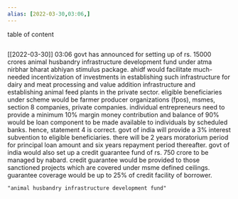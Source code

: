 ```yaml
---
alias: [2022-03-30,03:06,]
---
```


table of content
```toc
```

[[2022-03-30]] 03:06
govt has announced for setting up of rs. 15000 crores animal husbandry infrastructure development fund under atma nirbhar bharat abhiyan stimulus package. 
ahidf would facilitate much-needed incentivization of investments in establishing such infrastructure for dairy and meat processing and value addition infrastructure and establishing animal feed plants in the
private sector.
eligible beneficiaries under scheme would be farmer producer organizations (fpos), msmes, section 8 companies, private companies.
individual entrepreneurs need to provide a minimum 10% margin money contribution and balance of 90% would be loan component to be made available to individuals by scheduled banks. hence,
statement 4 is correct.
govt of india will provide a 3% interest subvention to eligible beneficiaries.
there will be 2 years moratorium period for principal loan amount and six years repayment period thereafter.
govt of india would also set up a credit guarantee fund of rs. 750 crore to be managed by nabard.
credit guarantee would be provided to those sanctioned projects which are covered under msme defined ceilings. guarantee coverage would be up to 25% of credit facility of borrower.
```query
"animal husbandry infrastructure development fund"
```